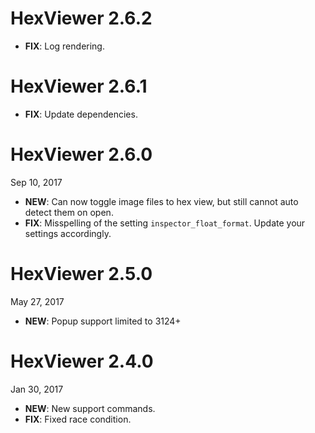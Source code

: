 # HexViewer 2.6.2

- **FIX**: Log rendering.

# HexViewer 2.6.1

- **FIX**: Update dependencies.

# HexViewer 2.6.0

Sep 10, 2017

- **NEW**: Can now toggle image files to hex view, but still cannot auto detect them on open.
- **FIX**: Misspelling of the setting `inspector_float_format`. Update your settings accordingly.

# HexViewer 2.5.0

May 27, 2017

- **NEW**: Popup support limited to 3124+

# HexViewer 2.4.0

Jan 30, 2017

- **NEW**: New support commands.
- **FIX**: Fixed race condition.

